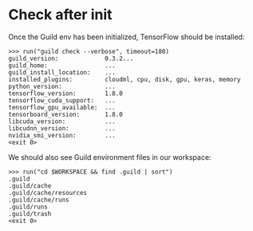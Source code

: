 # Check after init

Once the Guild env has been initialized, TensorFlow should be installed:

    >>> run("guild check --verbose", timeout=180)
    guild_version:             0.3.2...
    guild_home:                ...
    guild_install_location:    ...
    installed_plugins:         cloudml, cpu, disk, gpu, keras, memory
    python_version:            ...
    tensorflow_version:        1.8.0
    tensorflow_cuda_support:   ...
    tensorflow_gpu_available:  ...
    tensorboard_version:       1.8.0
    libcuda_version:           ...
    libcudnn_version:          ...
    nvidia_smi_version:        ...
    <exit 0>

We should also see Guild environment files in our workspace:

    >>> run("cd $WORKSPACE && find .guild | sort")
    .guild
    .guild/cache
    .guild/cache/resources
    .guild/cache/runs
    .guild/runs
    .guild/trash
    <exit 0>
